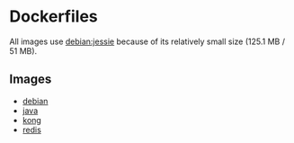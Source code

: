 # Dockerfiles

All images use [debian:jessie](https://registry.hub.docker.com/_/debian/) because of its relatively small size (125.1 MB / 51 MB).


## Images

- [debian](debian)
- [java](java)
- [kong](kong)
- [redis](redis)

